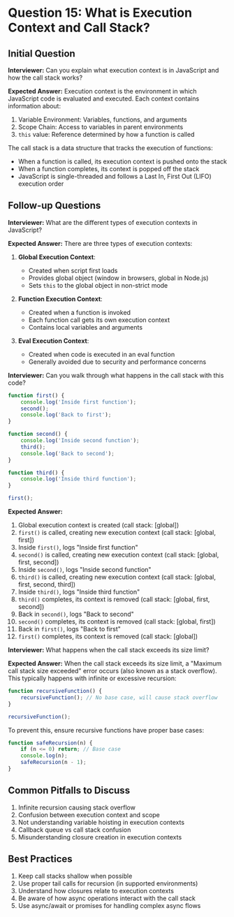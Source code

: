 # Question 15: What is Execution Context and Call Stack?

## Initial Question
**Interviewer:** Can you explain what execution context is in JavaScript and how the call stack works?

**Expected Answer:**
Execution context is the environment in which JavaScript code is evaluated and executed. Each context contains information about:

1. Variable Environment: Variables, functions, and arguments
2. Scope Chain: Access to variables in parent environments
3. `this` value: Reference determined by how a function is called

The call stack is a data structure that tracks the execution of functions:
- When a function is called, its execution context is pushed onto the stack
- When a function completes, its context is popped off the stack
- JavaScript is single-threaded and follows a Last In, First Out (LIFO) execution order

## Follow-up Questions

**Interviewer:** What are the different types of execution contexts in JavaScript?

**Expected Answer:**
There are three types of execution contexts:

1. **Global Execution Context**:
   - Created when script first loads
   - Provides global object (window in browsers, global in Node.js)
   - Sets `this` to the global object in non-strict mode

2. **Function Execution Context**:
   - Created when a function is invoked
   - Each function call gets its own execution context
   - Contains local variables and arguments

3. **Eval Execution Context**:
   - Created when code is executed in an eval function
   - Generally avoided due to security and performance concerns

**Interviewer:** Can you walk through what happens in the call stack with this code?

```javascript
function first() {
    console.log('Inside first function');
    second();
    console.log('Back to first');
}

function second() {
    console.log('Inside second function');
    third();
    console.log('Back to second');
}

function third() {
    console.log('Inside third function');
}

first();
```

**Expected Answer:**
1. Global execution context is created (call stack: [global])
2. `first()` is called, creating new execution context (call stack: [global, first])
3. Inside `first()`, logs "Inside first function"
4. `second()` is called, creating new execution context (call stack: [global, first, second])
5. Inside `second()`, logs "Inside second function"
6. `third()` is called, creating new execution context (call stack: [global, first, second, third])
7. Inside `third()`, logs "Inside third function"
8. `third()` completes, its context is removed (call stack: [global, first, second])
9. Back in `second()`, logs "Back to second"
10. `second()` completes, its context is removed (call stack: [global, first])
11. Back in `first()`, logs "Back to first"
12. `first()` completes, its context is removed (call stack: [global])

**Interviewer:** What happens when the call stack exceeds its size limit?

**Expected Answer:**
When the call stack exceeds its size limit, a "Maximum call stack size exceeded" error occurs (also known as a stack overflow). This typically happens with infinite or excessive recursion:

```javascript
function recursiveFunction() {
    recursiveFunction(); // No base case, will cause stack overflow
}

recursiveFunction();
```

To prevent this, ensure recursive functions have proper base cases:

```javascript
function safeRecursion(n) {
    if (n <= 0) return; // Base case
    console.log(n);
    safeRecursion(n - 1);
}
```

## Common Pitfalls to Discuss
1. Infinite recursion causing stack overflow
2. Confusion between execution context and scope
3. Not understanding variable hoisting in execution contexts
4. Callback queue vs call stack confusion
5. Misunderstanding closure creation in execution contexts

## Best Practices
1. Keep call stacks shallow when possible
2. Use proper tail calls for recursion (in supported environments)
3. Understand how closures relate to execution contexts
4. Be aware of how async operations interact with the call stack
5. Use async/await or promises for handling complex async flows